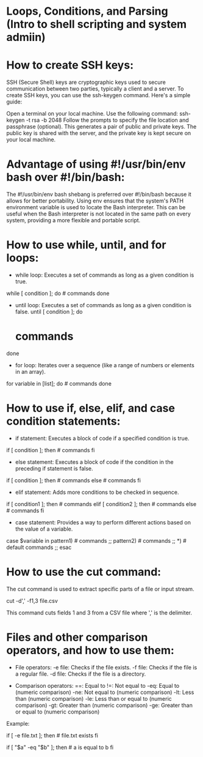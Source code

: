 # Loops, Conditions, and Parsing (Intro to shell scripting and system admiin)

# How to create SSH keys:

SSH (Secure Shell) keys are cryptographic keys used to secure communication between two parties, typically a client and a server. To create SSH keys, you can use the ssh-keygen command. Here's a simple guide:

Open a terminal on your local machine.
Use the following command: ssh-keygen -t rsa -b 2048
Follow the prompts to specify the file location and passphrase (optional).
This generates a pair of public and private keys. The public key is shared with the server, and the private key is kept secure on your local machine.

# Advantage of using #!/usr/bin/env bash over #!/bin/bash:

The #!/usr/bin/env bash shebang is preferred over #!/bin/bash because it allows for better portability. Using env ensures that the system's PATH environment variable is used to locate the Bash interpreter. This can be useful when the Bash interpreter is not located in the same path on every system, providing a more flexible and portable script.

# How to use while, until, and for loops:

* while loop: Executes a set of commands as long as a given condition is true.

while [ condition ]; do
    # commands
done

* until loop: Executes a set of commands as long as a given condition is false.
until [ condition ]; do
    # commands
done

* for loop: Iterates over a sequence (like a range of numbers or elements in an array).

for variable in [list]; do
    # commands
done

# How to use if, else, elif, and case condition statements:

* if statement: Executes a block of code if a specified condition is true.

if [ condition ]; then
    # commands
fi

* else statement: Executes a block of code if the condition in the preceding if statement is false.

if [ condition ]; then
    # commands
else
    # commands
fi

* elif statement: Adds more conditions to be checked in sequence.

if [ condition1 ]; then
    # commands
elif [ condition2 ]; then
    # commands
else
    # commands
fi

* case statement: Provides a way to perform different actions based on the value of a variable.

case $variable in
    pattern1)
        # commands
        ;;
    pattern2)
        # commands
        ;;
    *)
        # default commands
        ;;
esac

# How to use the cut command:
The cut command is used to extract specific parts of a file or input stream.

cut -d',' -f1,3 file.csv

This command cuts fields 1 and 3 from a CSV file where ',' is the delimiter.

# Files and other comparison operators, and how to use them:

* File operators:
-e file: Checks if the file exists.
-f file: Checks if the file is a regular file.
-d file: Checks if the file is a directory.

* Comparison operators:
==: Equal to
!=: Not equal to
-eq: Equal to (numeric comparison)
-ne: Not equal to (numeric comparison)
-lt: Less than (numeric comparison)
-le: Less than or equal to (numeric comparison)
-gt: Greater than (numeric comparison)
-ge: Greater than or equal to (numeric comparison)

Example:

if [ -e file.txt ]; then
    # file.txt exists
fi

if [ "$a" -eq "$b" ]; then
    # a is equal to b
fi
